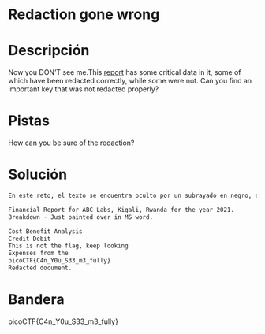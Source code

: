 # Redaction gone wrong

# Descripción
Now you DON’T see me.This [report](https://artifacts.picoctf.net/c/84/Financial_Report_for_ABC_Labs.pdf) has some critical data in it, some of which have been redacted correctly, while some were not. Can you find an important key that was not redacted properly?
# Pistas
How can you be sure of the redaction?
# Solución

```bash
En este reto, el texto se encuentra oculto por un subrayado en negro, en mi caso, solo bastó con abrir el pdf, y copiar el texto dentro de el para pegarlo en un editor de texto cualquiera, entonces, se muestra el texto oculto:

Financial Report for ABC Labs, Kigali, Rwanda for the year 2021.
Breakdown - Just painted over in MS word.

Cost Benefit Analysis
Credit Debit
This is not the flag, keep looking
Expenses from the
picoCTF{C4n_Y0u_S33_m3_fully}
Redacted document.
```

# Bandera
picoCTF{C4n_Y0u_S33_m3_fully}